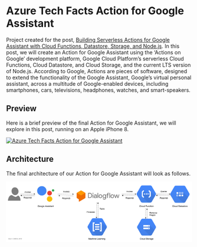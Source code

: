 # Azure Tech Facts Action for Google Assistant
Project created for the post, [Building Serverless Actions for Google Assistant with Cloud Functions, Datastore, Storage, and Node.js](https://programmaticponderings.com/). In this post, we will create an Action for Google Assistant using the ‘Actions on Google’ development platform, Google Cloud Platform’s serverless Cloud Functions, Cloud Datastore, and Cloud Storage, and the current LTS version of Node.js. According to Google, Actions are pieces of software, designed to extend the functionality of the Google Assistant, Google’s virtual personal assistant, across a multitude of Google-enabled devices, including smartphones, cars, televisions, headphones, watches, and smart-speakers.

## Preview

Here is a brief preview of the final Action for Google Assistant, we will explore in this post, running on an Apple iPhone 8.

<a href="https://www.youtube.com/embed/DSONmyl_XdY" target="_blank"><img src="https://www.youtube.com/embed/DSONmyl_XdY"
alt="Azure Tech Facts Action for Google Assistant" width="560" height="315" border="0" /></a>

## Architecture

The final architecture of our Action for Google Assistant will look as follows.

![Google-Assistant-Architecture-Final](./pics/Google-Assistant-Architecture-Final.png)
